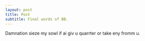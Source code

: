 ```yaml
---
layout: post
title: Post
subtitle: Final words of BB.
---
```

Damnation sieze my sowl if ai giv u quarrter or take eny fromm u.
